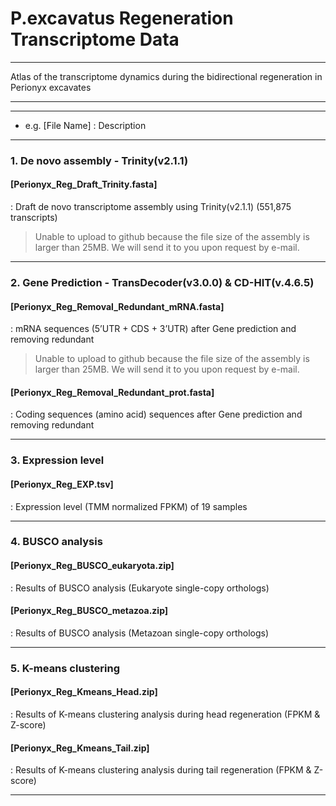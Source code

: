 # P.excavatus Regeneration Transcriptome Data

---

Atlas of the transcriptome dynamics during the bidirectional regeneration in Perionyx excavates

---


---

* e.g.
[File Name]
: Description

---


### 1. De novo assembly - Trinity(v2.1.1)

#### [Perionyx_Reg_Draft_Trinity.fasta]
: Draft de novo transcriptome assembly using Trinity(v2.1.1) (551,875 transcripts)   

> Unable to upload to github because the file size of the assembly is larger than 25MB.
> We will send it to you upon request by e-mail.

---

### 2. Gene Prediction - TransDecoder(v3.0.0) & CD-HIT(v.4.6.5)

#### [Perionyx_Reg_Removal_Redundant_mRNA.fasta]
: mRNA sequences (5’UTR + CDS + 3’UTR) after Gene prediction and removing redundant   

> Unable to upload to github because the file size of the assembly is larger than 25MB.
> We will send it to you upon request by e-mail.   
 

#### [Perionyx_Reg_Removal_Redundant_prot.fasta]
: Coding sequences (amino acid) sequences after Gene prediction and removing redundant     

---

### 3. Expression level

#### [Perionyx_Reg_EXP.tsv]
: Expression level (TMM normalized FPKM) of 19 samples   

---

### 4. BUSCO analysis

#### [Perionyx_Reg_BUSCO_eukaryota.zip]
: Results of BUSCO analysis (Eukaryote single-copy orthologs)   

#### [Perionyx_Reg_BUSCO_metazoa.zip]
: Results of BUSCO analysis (Metazoan single-copy orthologs)   

---

### 5. K-means clustering

#### [Perionyx_Reg_Kmeans_Head.zip]
: Results of K-means clustering analysis during head regeneration (FPKM & Z-score)   

#### [Perionyx_Reg_Kmeans_Tail.zip]
: Results of K-means clustering analysis during tail regeneration (FPKM & Z-score)   

---



